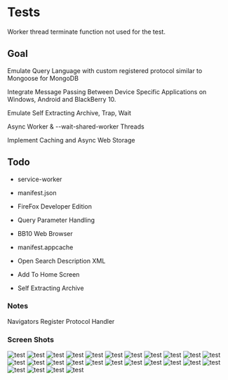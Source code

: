 # Tests

Worker thread terminate function not used for the test.

## Goal

Emulate Query Language with custom registered protocol similar to Mongoose for MongoDB

Integrate Message Passing Between Device Specific Applications on Windows, Android and BlackBerry 10.

Emulate Self Extracting Archive, Trap, Wait

Async Worker & --wait-shared-worker Threads

Implement Caching and Async Web Storage

## Todo

* service-worker
* manifest.json

* FireFox Developer Edition

* Query Parameter Handling

* BB10 Web Browser
* manifest.appcache
* Open Search Description XML
* Add To Home Screen

* Self Extracting Archive

### Notes

Navigators Register Protocol Handler

### Screen Shots
![test](00.jpg)
![test](0.png)
![test](1.png)
![test](2.png)
![test](3.png)
![test](4.png)
![test](5.png)
![test](6.png)
![test](7.png)
![test](8.png)
![test](9.png)
![test](10.png)
![test](11.png)
![test](12.png)
![test](13.png)
![test](14.png)
![test](15.png)
![test](16.png)
![test](17.png)
![test](18.png)
![test](19.png)
![test](20.png)
![test](21.png)
![test](22.png)
![test](23.png)
![test](24.png)
